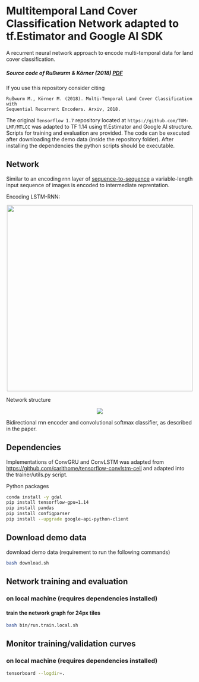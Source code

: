 # Multitemporal Land Cover Classification Network adapted to tf.Estimator and Google AI SDK

A recurrent neural network approach to encode multi-temporal data for land cover classification.

##### Source code of Rußwurm & Körner (2018) [PDF](https://arxiv.org/abs/1802.02080)

If you use this repository consider citing
```
Rußwurm M., Körner M. (2018). Multi-Temporal Land Cover Classification with
Sequential Recurrent Encoders. Arxiv, 2018.
```

<!--
```
Rußwurm M., Körner M. (2018). Multi-Temporal Land Cover Classification with
Sequential Recurrent Encoders. ISPRS International Journal of Geo-Information, 2018.
```
-->

The original `Tensorflow 1.7` repository located at `https://github.com/TUM-LMF/MTLCC` was adapted to TF 1.14 using tf.Estimator and Google AI structure.
Scripts for training and evaluation are provided.
The code can be executed after downloading the demo data (inside the repository folder).
After installing the dependencies the python scripts should be executable.

## Network

Similar to an encoding rnn layer of [sequence-to-sequence](https://www.tensorflow.org/tutorials/seq2seq) a variable-length input sequence of images is encoded to intermediate reprentation.

Encoding LSTM-RNN:
<p align="center">
<img src="doc/lstm.gif" width="500" />
</p>

Network structure
<p align="center">
  <img src="doc/network.png">
</p>
Bidirectional rnn encoder and convolutional softmax classifier, as described in the paper.

## Dependencies
Implementations of ConvGRU and ConvLSTM was adapted from https://github.com/carlthome/tensorflow-convlstm-cell and adapted into the trainer/utils.py script.

Python packages
```bash
conda install -y gdal
pip install tensorflow-gpu=1.14
pip install pandas
pip install configparser
pip install --upgrade google-api-python-client
```

## Download demo data

download demo data (requirement to run the following commands)

```bash
bash download.sh
```

## Network training and evaluation

### on local machine (requires dependencies installed)

#### train the network graph for 24px tiles
```bash
bash bin/run.train.local.sh
```

## Monitor training/validation curves

### on local machine (requires dependencies installed)

```bash
tensorboard --logdir=.
```
